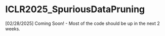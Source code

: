 # ICLR2025_SpuriousDataPruning

[02/28/2025] Coming Soon! - Most of the code should be up in the next 2 weeks.
